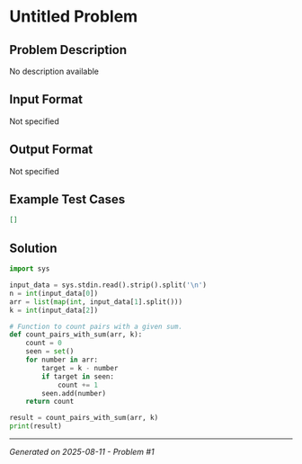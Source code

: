 # Untitled Problem

## Problem Description
No description available

## Input Format
Not specified

## Output Format
Not specified

## Example Test Cases
```json
[]
```

## Solution
```python
import sys

input_data = sys.stdin.read().strip().split('\n')
n = int(input_data[0])
arr = list(map(int, input_data[1].split()))
k = int(input_data[2])

# Function to count pairs with a given sum.
def count_pairs_with_sum(arr, k):
    count = 0
    seen = set()
    for number in arr:
        target = k - number
        if target in seen:
            count += 1
        seen.add(number)
    return count

result = count_pairs_with_sum(arr, k)
print(result)
```

---
*Generated on 2025-08-11 - Problem #1*